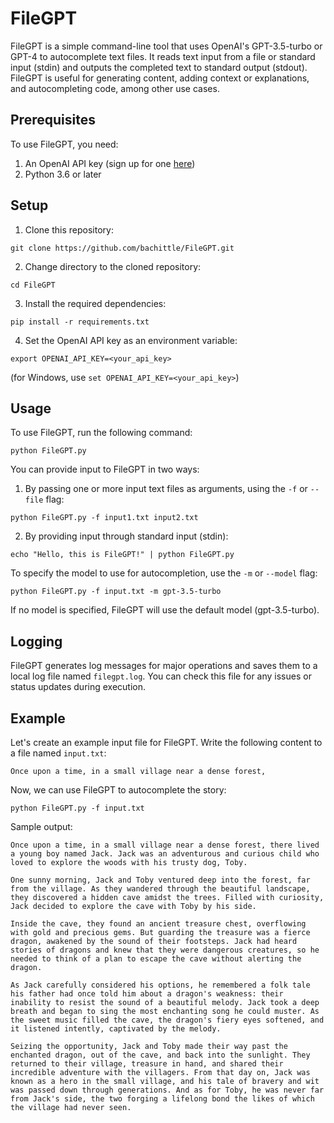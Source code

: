 # FileGPT

FileGPT is a simple command-line tool that uses OpenAI's GPT-3.5-turbo or GPT-4 to autocomplete text files. It reads text input from a file or standard input (stdin) and outputs the completed text to standard output (stdout). FileGPT is useful for generating content, adding context or explanations, and autocompleting code, among other use cases.

## Prerequisites

To use FileGPT, you need:

1. An OpenAI API key (sign up for one [here](https://platform.openai.com))
2. Python 3.6 or later

## Setup

1. Clone this repository:

```
git clone https://github.com/bachittle/FileGPT.git
```

2. Change directory to the cloned repository:

```
cd FileGPT
```

3. Install the required dependencies:

```
pip install -r requirements.txt
```

4. Set the OpenAI API key as an environment variable:

```
export OPENAI_API_KEY=<your_api_key>
```

(for Windows, use `set OPENAI_API_KEY=<your_api_key>`)

## Usage

To use FileGPT, run the following command:

```
python FileGPT.py
```

You can provide input to FileGPT in two ways:

1. By passing one or more input text files as arguments, using the `-f` or `--file` flag:

```
python FileGPT.py -f input1.txt input2.txt
```

2. By providing input through standard input (stdin):

```
echo "Hello, this is FileGPT!" | python FileGPT.py
```

To specify the model to use for autocompletion, use the `-m` or `--model` flag:

```
python FileGPT.py -f input.txt -m gpt-3.5-turbo
```

If no model is specified, FileGPT will use the default model (gpt-3.5-turbo).

## Logging

FileGPT generates log messages for major operations and saves them to a local log file named `filegpt.log`. You can check this file for any issues or status updates during execution.


## Example

Let's create an example input file for FileGPT. Write the following content to a file named `input.txt`:

```
Once upon a time, in a small village near a dense forest,
```

Now, we can use FileGPT to autocomplete the story:

```
python FileGPT.py -f input.txt
```

Sample output:

```
Once upon a time, in a small village near a dense forest, there lived a young boy named Jack. Jack was an adventurous and curious child who loved to explore the woods with his trusty dog, Toby.

One sunny morning, Jack and Toby ventured deep into the forest, far from the village. As they wandered through the beautiful landscape, they discovered a hidden cave amidst the trees. Filled with curiosity, Jack decided to explore the cave with Toby by his side.

Inside the cave, they found an ancient treasure chest, overflowing with gold and precious gems. But guarding the treasure was a fierce dragon, awakened by the sound of their footsteps. Jack had heard stories of dragons and knew that they were dangerous creatures, so he needed to think of a plan to escape the cave without alerting the dragon.

As Jack carefully considered his options, he remembered a folk tale his father had once told him about a dragon's weakness: their inability to resist the sound of a beautiful melody. Jack took a deep breath and began to sing the most enchanting song he could muster. As the sweet music filled the cave, the dragon's fiery eyes softened, and it listened intently, captivated by the melody.

Seizing the opportunity, Jack and Toby made their way past the enchanted dragon, out of the cave, and back into the sunlight. They returned to their village, treasure in hand, and shared their incredible adventure with the villagers. From that day on, Jack was known as a hero in the small village, and his tale of bravery and wit was passed down through generations. And as for Toby, he was never far from Jack's side, the two forging a lifelong bond the likes of which the village had never seen.